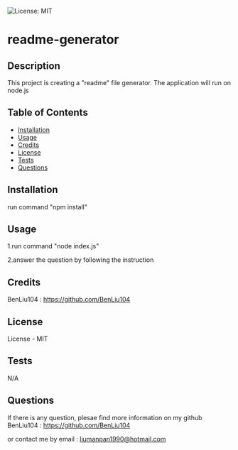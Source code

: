 
![License: MIT](https://img.shields.io/badge/License-MIT-yellow.svg)

# readme-generator

## Description
This project is creating a "readme" file generator. The application will run on node.js

## Table of Contents
- [Installation](#installation)
- [Usage](#usage)
- [Credits](#credits)
- [License](#license)
- [Tests](#tests)
- [Questions](#questions)


## Installation
run command "npm install"

## Usage
1.run command "node index.js"

2.answer the question by following the instruction



## Credits

BenLiu104 : https://github.com/BenLiu104

## License

License - MIT

## Tests

N/A

## Questions
If there is any question, plesae find more information on my github
BenLiu104 : https://github.com/BenLiu104

or contact me by email : liumanpan1990@hotmail.com
